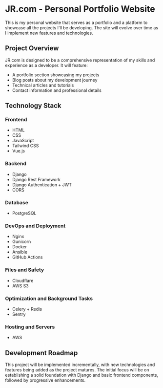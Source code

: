 # JR.com - Personal Portfolio Website

This is my personal website that serves as a portfolio and a platform to showcase all the projects I'll be developing. The site will evolve over time as I implement new features and technologies.

## Project Overview

JR.com is designed to be a comprehensive representation of my skills and experience as a developer. It will feature:

- A portfolio section showcasing my projects
- Blog posts about my development journey
- Technical articles and tutorials
- Contact information and professional details

## Technology Stack

### Frontend
- HTML
- CSS
- JavaScript
- Tailwind CSS
- Vue.js

### Backend
- Django
- Django Rest Framework
- Django Authentication + JWT
- CORS

### Database
- PostgreSQL

### DevOps and Deployment
- Nginx
- Gunicorn
- Docker
- Ansible
- GitHub Actions

### Files and Safety
- Cloudflare
- AWS S3

### Optimization and Background Tasks
- Celery + Redis
- Sentry

### Hosting and Servers
- AWS

## Development Roadmap

This project will be implemented incrementally, with new technologies and features being added as the project matures. The initial focus will be on establishing a solid foundation with Django and basic frontend components, followed by progressive enhancements.